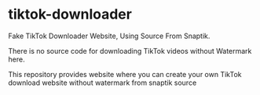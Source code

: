 # tiktok-downloader
Fake TikTok Downloader Website, Using Source From Snaptik. 

There is no source code for downloading TikTok videos without Watermark here. 

This repository provides website where you can create your own TikTok download website without watermark from snaptik source

